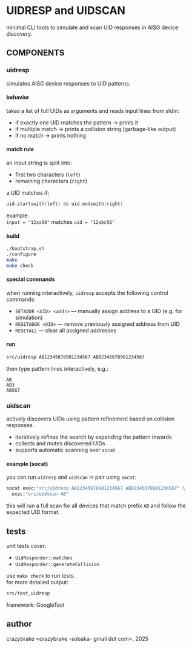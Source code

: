 # UIDRESP and UIDSCAN

minimal CLI tools to simulate and scan UID responses in AISG device
discovery.

## COMPONENTS

### uidresp

simulates AISG device responses to UID patterns.

#### behavior

takes a list of full UIDs as arguments and reads input lines from stdin:

- if exactly one UID matches the pattern → prints it
- if multiple match → prints a collision string (garbage-like output)
- if no match → prints nothing

#### match rule

an input string is split into:
- first two characters (`left`)
- remaining characters (`right`)

a UID matches if:

```c++
uid.startswith(left) && uid.endswith(right)
```

example:  
`input = "12xx56"` matches `uid = "12abc56"`

#### build

```bash
./bootstrap.sh 
./configure
make
make check
```


#### special commands

when running interactively, `uidresp` accepts the following control commands:

- `SETADDR <UID> <addr>` — manually assign address to a UID (e.g. for simulation)
- `RESETADDR <UID>` — remove previously assigned address from UID
- `RESETALL` — clear all assigned addresses

#### run

```bash
src/uidresp AB12345678901234567 AB02345678901234567
```

then type pattern lines interactively, e.g.:
```
AB
AB3
AB567
```

### uidscan

actively discovers UIDs using pattern refinement based on collision
responses.

- iteratively refines the search by expanding the pattern inwards
- collects and mutes discovered UIDs
- supports automatic scanning over `socat`

#### example (socat)

you can run `uidresp` and `uidscan` in pair using `socat`:

```bash
socat exec:"src/uidresp AB12345678901234567 AB02345678901234567" \
  exec:"src/uidscan AB"
```

this will run a full scan for all devices that match prefix `AB` and
follow the expected UID format.

## tests

unit tests cover:
- `UidResponder::matches`
- `UidResponder::generateCollision`

use `make check` to run tests.  
for more detailed output:

```bash
src/test_uidresp
```

framework: GoogleTest

## author

crazybrake <crazybrake -sobaka- gmail dot com>, 2025
